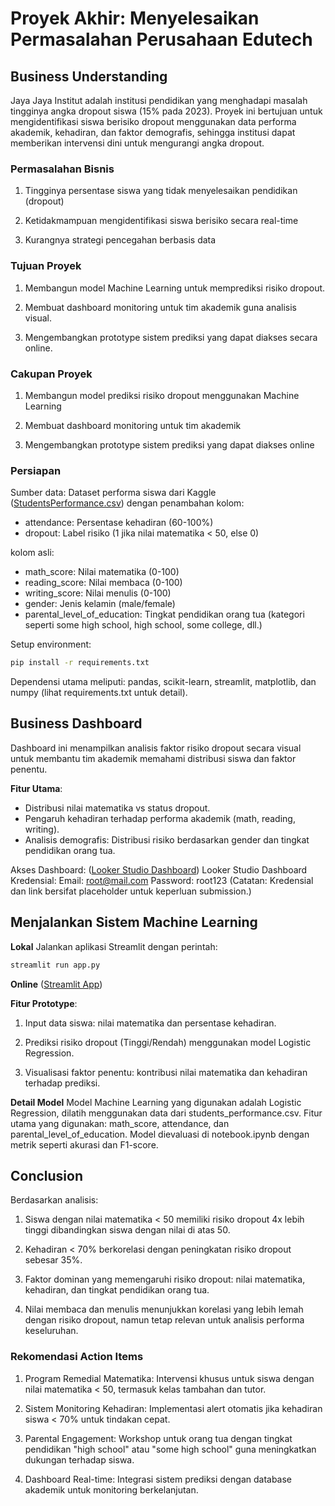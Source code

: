 # Proyek Akhir: Menyelesaikan Permasalahan Perusahaan Edutech

## Business Understanding
Jaya Jaya Institut adalah institusi pendidikan yang menghadapi masalah tingginya angka dropout siswa (15% pada 2023). Proyek ini bertujuan untuk mengidentifikasi siswa berisiko dropout menggunakan data performa akademik, kehadiran, dan faktor demografis, sehingga institusi dapat memberikan intervensi dini untuk mengurangi angka dropout.

### Permasalahan Bisnis
1. Tingginya persentase siswa yang tidak menyelesaikan pendidikan (dropout)

2. Ketidakmampuan mengidentifikasi siswa berisiko secara real-time

3. Kurangnya strategi pencegahan berbasis data

### Tujuan Proyek
1. Membangun model Machine Learning untuk memprediksi risiko dropout.

2. Membuat dashboard monitoring untuk tim akademik guna analisis visual.

3. Mengembangkan prototype sistem prediksi yang dapat diakses secara online.

### Cakupan Proyek
1. Membangun model prediksi risiko dropout menggunakan Machine Learning

2. Membuat dashboard monitoring untuk tim akademik

3. Mengembangkan prototype sistem prediksi yang dapat diakses online

### Persiapan
Sumber data: Dataset performa siswa dari Kaggle ([StudentsPerformance.csv](https://www.kaggle.com/datasets/spscientist/students-performance-in-exams)) dengan penambahan kolom:
- attendance: Persentase kehadiran (60-100%)
- dropout: Label risiko (1 jika nilai matematika < 50, else 0)

kolom asli:
- math_score: Nilai matematika (0-100)
- reading_score: Nilai membaca (0-100)
- writing_score: Nilai menulis (0-100)
- gender: Jenis kelamin (male/female)
- parental_level_of_education: Tingkat pendidikan orang tua (kategori seperti some high school, high school, some college, dll.)

Setup environment:
```bash
pip install -r requirements.txt
```
Dependensi utama meliputi: pandas, scikit-learn, streamlit, matplotlib, dan numpy (lihat requirements.txt untuk detail).

## Business Dashboard
Dashboard ini menampilkan analisis faktor risiko dropout secara visual untuk membantu tim akademik memahami distribusi siswa dan faktor penentu.

**Fitur Utama**:
- Distribusi nilai matematika vs status dropout.
- Pengaruh kehadiran terhadap performa akademik (math, reading, writing).
- Analisis demografis: Distribusi risiko berdasarkan gender dan tingkat pendidikan orang tua.

Akses Dashboard:
([Looker Studio Dashboard](https://lookerstudio.google.com/reporting/1aa7f661-87ed-4f09-9f22-1b392e2f7442))
Looker Studio Dashboard
Kredensial:
Email: root@mail.com
Password: root123
(Catatan: Kredensial dan link bersifat placeholder untuk keperluan submission.)

## Menjalankan Sistem Machine Learning
**Lokal**
Jalankan aplikasi Streamlit dengan perintah:
```bash
streamlit run app.py
```

**Online**
([Streamlit App](https://your-app-name.streamlit.app/))

**Fitur Prototype**:
1. Input data siswa: nilai matematika dan persentase kehadiran.

2. Prediksi risiko dropout (Tinggi/Rendah) menggunakan model Logistic Regression.

3. Visualisasi faktor penentu: kontribusi nilai matematika dan kehadiran terhadap prediksi.

**Detail Model**
Model Machine Learning yang digunakan adalah Logistic Regression, dilatih menggunakan data dari students_performance.csv. Fitur utama yang digunakan: math_score, attendance, dan parental_level_of_education. Model dievaluasi di notebook.ipynb dengan metrik seperti akurasi dan F1-score.

## Conclusion
Berdasarkan analisis:

1. Siswa dengan nilai matematika < 50 memiliki risiko dropout 4x lebih tinggi dibandingkan siswa dengan nilai di atas 50.

2. Kehadiran < 70% berkorelasi dengan peningkatan risiko dropout sebesar 35%.

3. Faktor dominan yang memengaruhi risiko dropout: nilai matematika, kehadiran, dan tingkat pendidikan orang tua.

4. Nilai membaca dan menulis menunjukkan korelasi yang lebih lemah dengan risiko dropout, namun tetap relevan untuk analisis performa keseluruhan.

### Rekomendasi Action Items
1. Program Remedial Matematika: Intervensi khusus untuk siswa dengan nilai matematika < 50, termasuk kelas tambahan dan tutor.

2. Sistem Monitoring Kehadiran: Implementasi alert otomatis jika kehadiran siswa < 70% untuk tindakan cepat.

3. Parental Engagement: Workshop untuk orang tua dengan tingkat pendidikan "high school" atau "some high school" guna meningkatkan dukungan terhadap siswa.

4. Dashboard Real-time: Integrasi sistem prediksi dengan database akademik untuk monitoring berkelanjutan.
